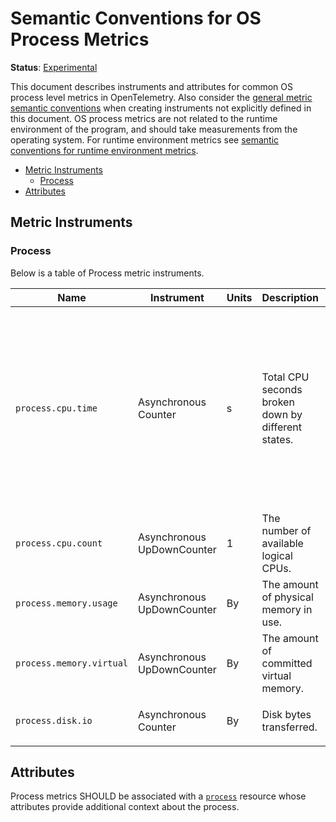 # Semantic Conventions for OS Process Metrics

**Status**: [Experimental](../../document-status.md)

This document describes instruments and attributes for common OS process level
metrics in OpenTelemetry. Also consider the [general metric semantic
conventions](README.md#general-metric-semantic-conventions) when creating
instruments not explicitly defined in this document. OS process metrics are
not related to the runtime environment of the program, and should take
measurements from the operating system. For runtime environment metrics see
[semantic conventions for runtime environment
metrics](runtime-environment-metrics.md).

<!-- Re-generate TOC with `markdown-toc --no-first-h1 -i` -->

<!-- toc -->

- [Metric Instruments](#metric-instruments)
  * [Process](#process)
- [Attributes](#attributes)

<!-- tocstop -->

## Metric Instruments

### Process

Below is a table of Process metric instruments.

| Name | Instrument | Units | Description | Labels |
|------|------------|-------|-------------|--------|
| `process.cpu.time` | Asynchronous Counter | s | Total CPU seconds broken down by different states. | `state`, if specified, SHOULD be one of: `system`, `user`, `wait`. A process SHOULD be characterized _either_ by data points with no `state` labels, _or only_ data points with `state` labels. |
| `process.cpu.count` | Asynchronous UpDownCounter | 1 | The number of available logical CPUs. |  |
| `process.memory.usage` | Asynchronous UpDownCounter | By | The amount of physical memory in use. |  |
| `process.memory.virtual` | Asynchronous UpDownCounter | By | The amount of committed virtual memory. |  |
| `process.disk.io` | Asynchronous Counter | By | Disk bytes transferred. | `direction` SHOULD be one of: `read`, `write` |

## Attributes

Process metrics SHOULD be associated with a [`process`](../../resource/semantic_conventions/process.md#process) resource whose attributes provide additional context about the process.
